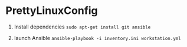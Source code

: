 # PrettyLinuxConfig

1. Install dependencies
   `sudo apt-get install git ansible`

2. launch Ansible
   `ansible-playbook -i inventory.ini workstation.yml`
   
